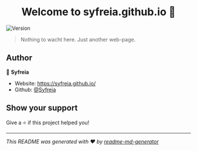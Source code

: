 <h1 align="center">Welcome to syfreia.github.io 👋</h1>
<p>
  <img alt="Version" src="https://img.shields.io/badge/version-1.0.1-blue.svg?cacheSeconds=2592000" />
</p>

> Nothing to wacht here. Just another web-page.

## Author

👤 **Syfreia**

* Website: https://syfreia.github.io/
* Github: [@Syfreia](https://github.com/Syfreia)

## Show your support

Give a ⭐️ if this project helped you!

***
_This README was generated with ❤️ by [readme-md-generator](https://github.com/kefranabg/readme-md-generator)_
